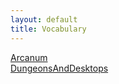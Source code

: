 ```yaml
---
layout: default
title: Vocabulary
---
```


[Arcanum](./Arcanum)  
[DungeonsAndDesktops](./DungeonsAndDesktops)  
